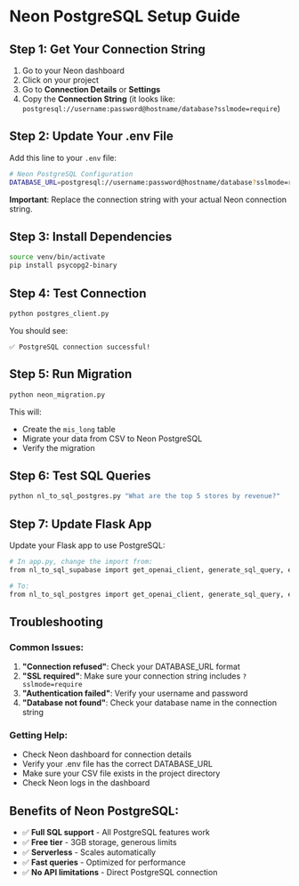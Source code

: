 # Neon PostgreSQL Setup Guide

## Step 1: Get Your Connection String

1. Go to your Neon dashboard
2. Click on your project
3. Go to **Connection Details** or **Settings**
4. Copy the **Connection String** (it looks like: `postgresql://username:password@hostname/database?sslmode=require`)

## Step 2: Update Your .env File

Add this line to your `.env` file:

```bash
# Neon PostgreSQL Configuration
DATABASE_URL=postgresql://username:password@hostname/database?sslmode=require
```

**Important**: Replace the connection string with your actual Neon connection string.

## Step 3: Install Dependencies

```bash
source venv/bin/activate
pip install psycopg2-binary
```

## Step 4: Test Connection

```bash
python postgres_client.py
```

You should see:
```
✅ PostgreSQL connection successful!
```

## Step 5: Run Migration

```bash
python neon_migration.py
```

This will:
- Create the `mis_long` table
- Migrate your data from CSV to Neon PostgreSQL
- Verify the migration

## Step 6: Test SQL Queries

```bash
python nl_to_sql_postgres.py "What are the top 5 stores by revenue?"
```

## Step 7: Update Flask App

Update your Flask app to use PostgreSQL:

```bash
# In app.py, change the import from:
from nl_to_sql_supabase import get_openai_client, generate_sql_query, execute_sql_query

# To:
from nl_to_sql_postgres import get_openai_client, generate_sql_query, execute_sql_query
```

## Troubleshooting

### Common Issues:

1. **"Connection refused"**: Check your DATABASE_URL format
2. **"SSL required"**: Make sure your connection string includes `?sslmode=require`
3. **"Authentication failed"**: Verify your username and password
4. **"Database not found"**: Check your database name in the connection string

### Getting Help:

- Check Neon dashboard for connection details
- Verify your .env file has the correct DATABASE_URL
- Make sure your CSV file exists in the project directory
- Check Neon logs in the dashboard

## Benefits of Neon PostgreSQL:

- ✅ **Full SQL support** - All PostgreSQL features work
- ✅ **Free tier** - 3GB storage, generous limits
- ✅ **Serverless** - Scales automatically
- ✅ **Fast queries** - Optimized for performance
- ✅ **No API limitations** - Direct PostgreSQL connection
